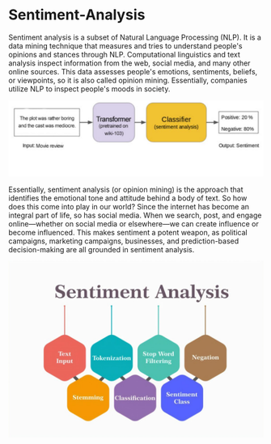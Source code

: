 # Sentiment-Analysis

Sentiment analysis is a subset of Natural Language Processing (NLP). It is a data mining technique that measures and tries to understand people's opinions and stances through NLP. Computational linguistics and text analysis inspect information from the web, social media, and many other online sources. This data assesses people's emotions, sentiments, beliefs, or viewpoints, so it is also called opinion mining. Essentially, companies utilize NLP to inspect people's moods in society.

![alt text](img1.jpeg)

Essentially, sentiment analysis (or opinion mining) is the approach that identifies the emotional tone and attitude behind a body of text. So how does this come into play in our world? Since the internet has become an integral part of life, so has social media. When we search, post, and engage online—whether on social media or elsewhere—we can create influence or become influenced. This makes sentiment a potent weapon, as political campaigns, marketing campaigns, businesses, and prediction-based decision-making are all grounded in sentiment analysis.
 
![alt text](img2.jpg)
